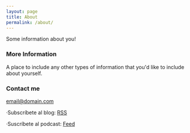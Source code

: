 ```yaml
---
layout: page
title: About
permalink: /about/
---
```


Some information about you!

### More Information

A place to include any other types of information that you'd like to include about yourself.

### Contact me

[email@domain.com](mailto:email@domain.com)

·Subscríbete al blog: [RSS](https://educandogeek.github.io/atom.xml)

·Suscríbete al podcast: [Feed](http://feeds.feedburner.com/educandogeek)